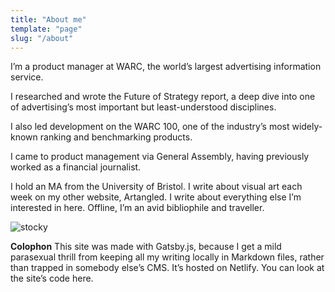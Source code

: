 ```yaml
---
title: "About me"
template: "page"
slug: "/about"
---
```


I’m a product manager at WARC, the world’s largest advertising information service.

I researched and wrote the Future of Strategy report, a deep dive into one of advertising’s most important but least-understood disciplines.

I also led development on the WARC 100, one of the industry’s most widely-known ranking and benchmarking products.

I came to product management via General Assembly, having previously worked as a financial journalist.

I hold an MA from the University of Bristol. I write about visual art each week on my other website, Artangled. I write about everything else I’m interested in here. Offline, I’m an avid bibliophile and traveller.

![stocky](/media/image-2.jpg)

**Colophon**
This site was made with Gatsby.js, because I get a mild parasexual thrill from keeping all my writing locally in Markdown files, rather than trapped in somebody else’s CMS. It’s hosted on Netlify. You can look at the site’s code here.